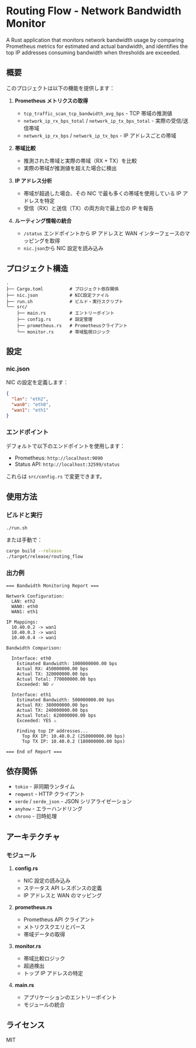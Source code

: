 # Routing Flow - Network Bandwidth Monitor

A Rust application that monitors network bandwidth usage by comparing Prometheus metrics for estimated and actual bandwidth, and identifies the top IP addresses consuming bandwidth when thresholds are exceeded.

## 概要

このプロジェクトは以下の機能を提供します：

1. **Prometheus メトリクスの取得**

   - `tcp_traffic_scan_tcp_bandwidth_avg_bps` - TCP 帯域の推測値
   - `network_ip_rx_bps_total` / `network_ip_tx_bps_total` - 実際の受信/送信帯域
   - `network_ip_rx_bps` / `network_ip_tx_bps` - IP アドレスごとの帯域

2. **帯域比較**

   - 推測された帯域と実際の帯域（RX + TX）を比較
   - 実際の帯域が推測値を超えた場合に検出

3. **IP アドレス分析**

   - 帯域が超過した場合、その NIC で最も多くの帯域を使用している IP アドレスを特定
   - 受信（RX）と送信（TX）の両方向で最上位の IP を報告

4. **ルーティング情報の統合**
   - `/status` エンドポイントから IP アドレスと WAN インターフェースのマッピングを取得
   - `nic.json`から NIC 設定を読み込み

## プロジェクト構造

```
.
├── Cargo.toml          # プロジェクト依存関係
├── nic.json            # NIC設定ファイル
├── run.sh              # ビルド・実行スクリプト
└── src/
    ├── main.rs         # エントリーポイント
    ├── config.rs       # 設定管理
    ├── prometheus.rs   # Prometheusクライアント
    └── monitor.rs      # 帯域監視ロジック
```

## 設定

### nic.json

NIC の設定を定義します：

```json
{
  "lan": "eth2",
  "wan0": "eth0",
  "wan1": "eth1"
}
```

### エンドポイント

デフォルトで以下のエンドポイントを使用します：

- Prometheus: `http://localhost:9090`
- Status API: `http://localhost:32599/status`

これらは `src/config.rs` で変更できます。

## 使用方法

### ビルドと実行

```bash
./run.sh
```

または手動で：

```bash
cargo build --release
./target/release/routing_flow
```

### 出力例

```
=== Bandwidth Monitoring Report ===

Network Configuration:
  LAN: eth2
  WAN0: eth0
  WAN1: eth1

IP Mappings:
  10.40.0.2 -> wan1
  10.40.0.3 -> wan1
  10.40.0.4 -> wan1

Bandwidth Comparison:

  Interface: eth0
    Estimated Bandwidth: 1000000000.00 bps
    Actual RX: 450000000.00 bps
    Actual TX: 320000000.00 bps
    Actual Total: 770000000.00 bps
    Exceeded: NO ✓

  Interface: eth1
    Estimated Bandwidth: 500000000.00 bps
    Actual RX: 380000000.00 bps
    Actual TX: 240000000.00 bps
    Actual Total: 620000000.00 bps
    Exceeded: YES ⚠️

    Finding top IP addresses...
      Top RX IP: 10.40.0.2 (250000000.00 bps)
      Top TX IP: 10.40.0.2 (180000000.00 bps)

=== End of Report ===
```

## 依存関係

- `tokio` - 非同期ランタイム
- `reqwest` - HTTP クライアント
- `serde` / `serde_json` - JSON シリアライゼーション
- `anyhow` - エラーハンドリング
- `chrono` - 日時処理

## アーキテクチャ

### モジュール

1. **config.rs**

   - NIC 設定の読み込み
   - ステータス API レスポンスの定義
   - IP アドレスと WAN のマッピング

2. **prometheus.rs**

   - Prometheus API クライアント
   - メトリクスクエリとパース
   - 帯域データの取得

3. **monitor.rs**

   - 帯域比較ロジック
   - 超過検出
   - トップ IP アドレスの特定

4. **main.rs**
   - アプリケーションのエントリーポイント
   - モジュールの統合

## ライセンス

MIT

